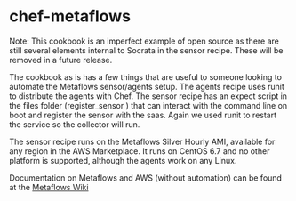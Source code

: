 # chef-metaflows
Note: This cookbook is an imperfect example of open source as 
there are still several elements internal to Socrata in the 
sensor recipe. These will be removed in a future release. 

The cookbook as is has a few things that are useful to someone 
looking to automate the Metaflows sensor/agents setup. The agents
recipe uses runit to distribute the agents with Chef. The sensor
recipe has an expect script in the files folder (register_sensor )
that can interact with the command line on boot and register
the sensor with the saas. Again we used runit to restart the 
service so the collector will run. 

The sensor recipe runs on the Metaflows Silver Hourly AMI, 
available for any region in the AWS Marketplace. It runs on 
CentOS 6.7 and no other platform is supported, although the 
agents work on any Linux. 

Documentation on Metaflows and AWS (without automation) can be 
found at the [Metaflows Wiki](https://www.metaflows.com/wiki/AWS_Set_Up) 
